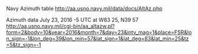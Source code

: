 Navy Azimuth table
http://aa.usno.navy.mil/data/docs/AltAz.php

Azimuth data July 23, 2016 -5 UTC at W83 25, N39 57 
http://aa.usno.navy.mil/cgi-bin/aa_altazw.pl?form=2&body=10&year=2016&month=7&day=23&intv_mag=1&place=FSR&lon_sign=-1&lon_deg=39&lon_min=57&lat_sign=1&lat_deg=83&lat_min=25&tz=5&tz_sign=-1
